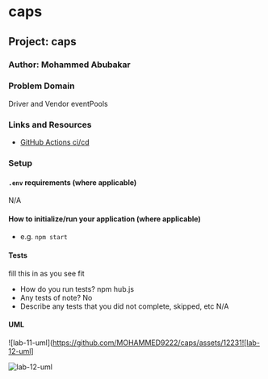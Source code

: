 # caps

## Project: caps

### Author: Mohammed Abubakar

### Problem Domain

Driver and Vendor eventPools

### Links and Resources

- [GitHub Actions ci/cd]([https://github.com/JMCov/auth-api/actions](https://github.com/MOHAMMED9222/caps))

### Setup

#### `.env` requirements (where applicable)

N/A

#### How to initialize/run your application (where applicable)

- e.g. `npm start`

#### Tests

fill this in as you see fit
- How do you run tests?
npm hub.js
- Any tests of note?
No
- Describe any tests that you did not complete, skipped, etc
N/A

#### UML
![lab-11-uml](https://github.com/MOHAMMED9222/caps/assets/12231![lab-12-uml]

![lab-12-uml](https://github.com/MOHAMMED9222/caps/assets/122310719/677729b6-633e-4076-8be3-db0ac3a6e289)
